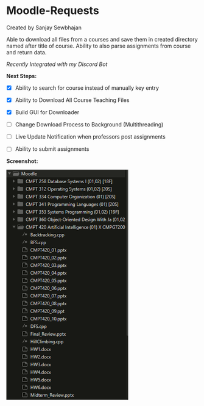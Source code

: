 # Moodle-Requests

Created by Sanjay Sewbhajan

Able to download all files from a courses and save them in created directory named after title of course. Ability to also parse assignments from course and return data. 

*Recently Integrated with my Discord Bot*

**Next Steps:**
+ [x] Ability to search for course instead of manually key entry
+ [x] Ability to Download All Course Teaching Files
+ [x] Build GUI for Downloader
+ [ ] Change Download Process to Background (Multithreading)
+ [ ] Live Update Notification when professors post assignments
+ [ ] Ability to submit assignments


**Screenshot:**

![Alt text](Screenshots/downloaded.PNG "Downloaded Moodle Files")
